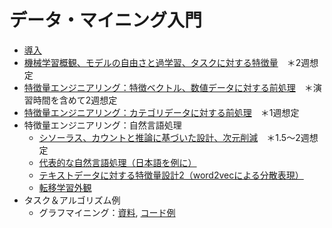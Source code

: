 # データ・マイニング入門
- [導入](./1-intro/intro.md)
- [機械学習概観、モデルの自由さと過学習、タスクに対する特徴量](./2-ml-intro/ml-intro.md)　＊2週想定
- [特徴量エンジニアリング：特徴ベクトル、数値データに対する前処理](./2-ml-intro/preprocess-number.md)　＊演習時間を含めて2週想定
- [特徴量エンジニアリング：カテゴリデータに対する前処理](./2-ml-intro/preprocess-category.md)　＊1週想定
- 特徴量エンジニアリング：自然言語処理
  - [シソーラス、カウントと推論に基づいた設計、次元削減](./3-nlp/nlp1.md)　＊1.5〜2週想定
  - [代表的な自然言語処理（日本語を例に）](./3-nlp/typical_methods.md)
  - [テキストデータに対する特徴量設計2（word2vecによる分散表現）](./3-nlp/nlp2.md)
  - [転移学習外観](./3-nlp/nlp3.md)
- タスク＆アルゴリズム例
  - グラフマイニング：[資料](./4-casestudy/graph/graph.md), [コード例](./4-casestudy/graph/graph.ipynb)
  
